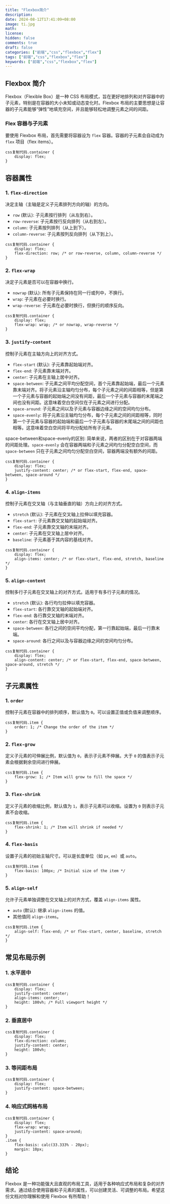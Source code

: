 ```yaml
---
title: "Flexbox简介"
description: 
date: 2024-08-12T17:41:09+08:00
image: ti.jpg
math: 
license: 
hidden: false
comments: true
draft: false
categories: ["前端","css","flexbox","flex"]
tags: ["前端","css","flexbox","flex"]
keywords: ["前端","css","flexbox","flex"]
---
```




## Flexbox 简介

Flexbox（Flexible Box）是一种 CSS 布局模式，旨在更好地排列和对齐容器中的子元素，特别是在容器的大小未知或动态变化时。Flexbox 布局的主要思想是让容器的子元素能够“弹性”地填充空间，并且能够轻松地调整元素之间的间距。

### Flex 容器与子元素

要使用 Flexbox 布局，首先需要将容器设为 `flex` 容器。容器的子元素会自动成为 `flex` 项目（flex items）。

```
css复制代码.container {
    display: flex;
}
```

## 容器属性

### 1. `flex-direction`

决定主轴（主轴是定义子元素排列方向的轴）的方向。

- `row` (默认): 子元素按行排列（从左到右）。
- `row-reverse`: 子元素按行反向排列（从右到左）。
- `column`: 子元素按列排列（从上到下）。
- `column-reverse`: 子元素按列反向排列（从下到上）。

```
css复制代码.container {
    display: flex;
    flex-direction: row; /* or row-reverse, column, column-reverse */
}
```

### 2. `flex-wrap`

决定子元素是否可以在容器中换行。

- `nowrap` (默认): 所有子元素保持在同一行或列中，不换行。
- `wrap`: 子元素在必要时换行。
- `wrap-reverse`: 子元素在必要时换行，但换行的顺序反向。

```
css复制代码.container {
    display: flex;
    flex-wrap: wrap; /* or nowrap, wrap-reverse */
}
```

### 3. `justify-content`

控制子元素在主轴方向上的对齐方式。

- `flex-start` (默认): 子元素靠起始端对齐。
- `flex-end`: 子元素靠末端对齐。
- `center`: 子元素在主轴上居中对齐。
- `space-between`: 子元素之间平均分配空间，首个元素靠起始端，最后一个元素靠末端对齐。将子元素沿主轴均匀分布，每个子元素之间的间距相等，但是第一个子元素与容器的起始端之间没有间距，最后一个子元素与容器的末尾端之间也没有间距。这意味着空白空间仅在子元素之间进行分配。
- `space-around`: 子元素之间以及子元素与容器边缘之间的空间均匀分布。
- `space-evenly`: 将子元素沿主轴均匀分布，每个子元素之间的间距相等，同时第一个子元素与容器的起始端和最后一个子元素与容器的末尾端之间的间距也相等。这意味着空白空间将平均分配给所有子元素。

space-between和space-evenly的区别: 简单来说，两者的区别在于对容器两端的间距处理。`space-evenly` 会在容器两端和子元素之间均匀分配空白空间，而 `space-between` 只在子元素之间均匀分配空白空间，容器两端没有额外的间距。

```
css复制代码.container {
    display: flex;
    justify-content: center; /* or flex-start, flex-end, space-between, space-around */
}
```

### 4. `align-items`

控制子元素在交叉轴（与主轴垂直的轴）方向上的对齐方式。

- `stretch` (默认): 子元素在交叉轴上拉伸以填充容器。
- `flex-start`: 子元素靠交叉轴的起始端对齐。
- `flex-end`: 子元素靠交叉轴的末端对齐。
- `center`: 子元素在交叉轴上居中对齐。
- `baseline`: 子元素基于其内容的基线对齐。

```
css复制代码.container {
    display: flex;
    align-items: center; /* or flex-start, flex-end, stretch, baseline */
}
```

### 5. `align-content`

控制多行子元素在交叉轴上的对齐方式。适用于有多行子元素的情况。

- `stretch` (默认): 各行均匀拉伸以填充容器。
- `flex-start`: 各行靠交叉轴的起始端对齐。
- `flex-end`: 各行靠交叉轴的末端对齐。
- `center`: 各行在交叉轴上居中对齐。
- `space-between`: 各行之间的空间平均分配，第一行靠起始端，最后一行靠末端。
- `space-around`: 各行之间以及与容器边缘之间的空间均匀分布。

```
css复制代码.container {
    display: flex;
    align-content: center; /* or flex-start, flex-end, space-between, space-around, stretch */
}
```

## 子元素属性

### 1. `order`

控制子元素在容器中的排列顺序，默认值为 `0`。可以设置正值或负值来调整顺序。

```
css复制代码.item {
    order: 1; /* Change the order of the item */
}
```

### 2. `flex-grow`

定义子元素的可伸展比例，默认值为 `0`，表示子元素不伸展。大于 `0` 的值表示子元素会根据剩余空间进行伸展。

```
css复制代码.item {
    flex-grow: 1; /* Item will grow to fill the space */
}
```

### 3. `flex-shrink`

定义子元素的收缩比例，默认值为 `1`，表示子元素可以收缩。设置为 `0` 则表示子元素不会收缩。

```
css复制代码.item {
    flex-shrink: 1; /* Item will shrink if needed */
}
```

### 4. `flex-basis`

设置子元素的初始主轴尺寸。可以是长度单位（如 `px`, `em`）或 `auto`。

```
css复制代码.item {
    flex-basis: 100px; /* Initial size of the item */
}
```

### 5. `align-self`

允许子元素单独调整在交叉轴上的对齐方式，覆盖 `align-items` 属性。

- `auto` (默认): 继承 `align-items` 的值。
- 其他值同 `align-items`。

```
css复制代码.item {
    align-self: flex-end; /* or flex-start, center, baseline, stretch */
}
```

## 常见布局示例

### 1. 水平居中

```
css复制代码.container {
    display: flex;
    justify-content: center;
    align-items: center;
    height: 100vh; /* Full viewport height */
}
```

### 2. 垂直居中

```
css复制代码.container {
    display: flex;
    flex-direction: column;
    justify-content: center;
    height: 100vh;
}
```

### 3. 等间距布局

```
css复制代码.container {
    display: flex;
    justify-content: space-between;
}
```

### 4. 响应式网格布局

```
css复制代码.container {
    display: flex;
    flex-wrap: wrap;
    justify-content: space-around;
}
.item {
    flex-basis: calc(33.333% - 20px);
    margin: 10px;
}
```

## 结论

Flexbox 是一种功能强大且直观的布局工具，适用于各种响应式布局和复杂的对齐需求。通过结合使用容器和子元素的属性，可以创建灵活、可调整的布局。希望这份文档对你理解和使用 Flexbox 有所帮助！